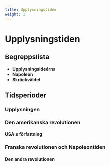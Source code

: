 ```yaml
---
title: Upplysningstiden
weight: 1
---
```


# Upplysningstiden

## Begreppslista
* **Upplysningsideérna**
* **Napoleon**
* **Skräckväldet**

## Tidsperioder

### Upplysningen

### Den amerikanska revolutionen

#### USA:s författning

### Franska revolutionen och Napoleontiden

#### Den andra revolutionen